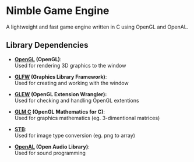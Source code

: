 # Nimble Game Engine

A lightweight and fast game engine written in C using OpenGL and OpenAL.

## Library Dependencies

* **[OpenGL](https://www.opengl.org) (OpenGL)**:  
    Used for rendering 3D graphics to the window

* **[GLFW](https://www.glfw.org/) (Graphics Library Framework)**:  
    Used for creating and working with the window

* **[GLEW](http://glew.sourceforge.net/) (OpenGL Extension Wrangler):**  
    Used for checking and handling OpenGL extentions

* **[GLM C](https://github.com/recp/cglm) (OpenGL Mathematics for C)**:  
    Used for graphics mathematics (eg. 3-dimentional matrices)

* **[STB](https://github.com/nothings/stb)**:  
    Used for image type conversion (eg. png to array)

* **[OpenAL](https://www.openal.org/) (Open Audio Library)**:  
    Used for sound programming
